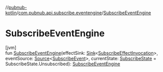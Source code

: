 //[pubnub-kotlin](../../index.md)/[com.pubnub.api.subscribe.eventengine](index.md)/[SubscribeEventEngine](-subscribe-event-engine.md)

# SubscribeEventEngine

[jvm]\
fun [SubscribeEventEngine](-subscribe-event-engine.md)(effectSink: [Sink](../com.pubnub.api.eventengine/-sink/index.md)&lt;[SubscribeEffectInvocation](../com.pubnub.api.subscribe.eventengine.effect/-subscribe-effect-invocation/index.md)&gt;, eventSource: [Source](../com.pubnub.api.eventengine/-source/index.md)&lt;[SubscribeEvent](../com.pubnub.api.subscribe.eventengine.event/-subscribe-event/index.md)&gt;, currentState: [SubscribeState](../com.pubnub.api.subscribe.eventengine.state/-subscribe-state/index.md) = SubscribeState.Unsubscribed): [SubscribeEventEngine](index.md#621753617%2FClasslikes%2F-1216412040)
